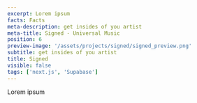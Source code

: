 ```yaml
---
excerpt: Lorem ipsum
facts: Facts
meta-description: get insides of you artist
meta-title: Signed - Universal Music
position: 6
preview-image: '/assets/projects/signed/signed_preview.png'
subtitle: get insides of you artist
title: Signed
visible: false
tags: ['next.js', 'Supabase']
---
```


Lorem ipsum

